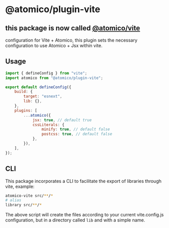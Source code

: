 # @atomico/plugin-vite

## this package is now called [@atomico/vite](https://github.com/atomicojs/vite)

configuration for Vite + Atomico, this plugin sets the necessary configuration to use Atomico + Jsx within vite.

## Usage

```jsx
import { defineConfig } from "vite";
import atomico from "@atomico/plugin-vite";

export default defineConfig({
    build: {
        target: "esnext",
        lib: {},
    },
    plugins: [
        ...atomico({
            jsx: true, // default true
            cssLiterals: {
                minify: true, // default false
                postcss: true, // default false
            },
        }),
    ],
});
```

## CLI

This package incorporates a CLI to facilitate the export of libraries through vite, example:

```bash
atomico-vite src/**/*
# alias
library src/**/*
```

The above script will create the files according to your current vite.config.js configuration, but in a directory called `lib` and with a simple name.
